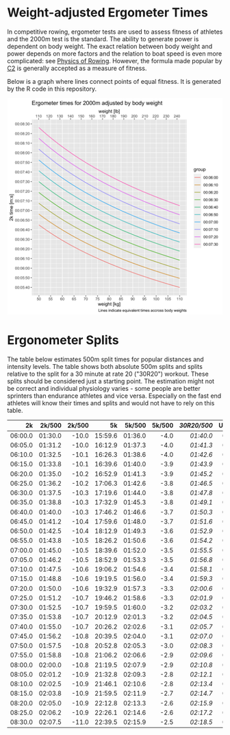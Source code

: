 
# Weight-adjusted Ergometer Times

In competitive rowing, ergometer tests are used to assess fitness of
athletes and the 2000m test is the standard. The ability to generate
power is dependent on body weight. The exact relation between body
weight and power depends on more factors and the relation to boat speed
is even more complicated: see [Physics of Rowing]. However, the formula
made popular by [C2] is generally accepted as a measure of fitness.

Below is a graph where lines connect points of equal fitness. It is
generated by the R code in this repository.

![Relation between body weight and 2k ergometer time](ergo.png)

# Ergonometer Splits

The table below estimates 500m split times for popular distances and
intensity levels. The table shows both absolute 500m splits and splits
relative to the split for a 30 minute at rate 20 ("30R20") workout.
These splits should be considered just a starting point. The estimation
might not be correct and individual physiology varies - some people are
better sprinters than endurance athletes and vice versa. Especially on
the fast end athletes will know their times and splits and would not
have to rely on this table.

|2k     |2k/500 |2k/500|5k     |5k/500 |5k/500|*30R20/500*|UT1/500|UT1/500|UT2/500|UT2/500|
|------:|------:|-----:|------:|------:|-----:|--------:|------:|------:|------:|------:|
|06:00.0|01:30.0|-10.0 |15:59.6|01:36.0|-4.0  |*01:40.0*|01:43.9|3.9    |01:49.8| 9.9   |
|06:05.0|01:31.2|-10.0 |16:12.9|01:37.3|-4.0  |*01:41.3*|01:45.3|4.1    |01:51.4|10.1   |
|06:10.0|01:32.5|-10.1 |16:26.3|01:38.6|-4.0  |*01:42.6*|01:46.8|4.2    |01:52.9|10.3   |
|06:15.0|01:33.8|-10.1 |16:39.6|01:40.0|-3.9  |*01:43.9*|01:48.2|4.3    |01:54.4|10.5   |
|06:20.0|01:35.0|-10.2 |16:52.9|01:41.3|-3.9  |*01:45.2*|01:49.7|4.5    |01:55.9|10.8   |
|06:25.0|01:36.2|-10.2 |17:06.3|01:42.6|-3.8  |*01:46.5*|01:51.1|4.6    |01:57.5|11.0   |
|06:30.0|01:37.5|-10.3 |17:19.6|01:44.0|-3.8  |*01:47.8*|01:52.6|4.8    |01:59.0|11.2   |
|06:35.0|01:38.8|-10.3 |17:32.9|01:45.3|-3.8  |*01:49.1*|01:54.0|4.9    |02:00.5|11.5   |
|06:40.0|01:40.0|-10.3 |17:46.2|01:46.6|-3.7  |*01:50.3*|01:55.4|5.1    |02:02.1|11.7   |
|06:45.0|01:41.2|-10.4 |17:59.6|01:48.0|-3.7  |*01:51.6*|01:56.9|5.3    |02:03.6|11.9   |
|06:50.0|01:42.5|-10.4 |18:12.9|01:49.3|-3.6  |*01:52.9*|01:58.3|5.4    |02:05.1|12.2   |
|06:55.0|01:43.8|-10.5 |18:26.2|01:50.6|-3.6  |*01:54.2*|01:59.8|5.6    |02:06.6|12.4   |
|07:00.0|01:45.0|-10.5 |18:39.6|01:52.0|-3.5  |*01:55.5*|02:01.2|5.7    |02:08.2|12.7   |
|07:05.0|01:46.2|-10.5 |18:52.9|01:53.3|-3.5  |*01:56.8*|02:02.7|5.9    |02:09.7|12.9   |
|07:10.0|01:47.5|-10.6 |19:06.2|01:54.6|-3.4  |*01:58.1*|02:04.1|6.0    |02:11.2|13.2   |
|07:15.0|01:48.8|-10.6 |19:19.5|01:56.0|-3.4  |*01:59.3*|02:05.5|6.2    |02:12.7|13.4   |
|07:20.0|01:50.0|-10.6 |19:32.9|01:57.3|-3.3  |*02:00.6*|02:07.0|6.4    |02:14.3|13.6   |
|07:25.0|01:51.2|-10.7 |19:46.2|01:58.6|-3.3  |*02:01.9*|02:08.4|6.5    |02:15.8|13.9   |
|07:30.0|01:52.5|-10.7 |19:59.5|01:60.0|-3.2  |*02:03.2*|02:09.9|6.7    |02:17.3|14.1   |
|07:35.0|01:53.8|-10.7 |20:12.9|02:01.3|-3.2  |*02:04.5*|02:11.3|6.9    |02:18.8|14.4   |
|07:40.0|01:55.0|-10.7 |20:26.2|02:02.6|-3.1  |*02:05.7*|02:12.8|7.0    |02:20.4|14.6   |
|07:45.0|01:56.2|-10.8 |20:39.5|02:04.0|-3.1  |*02:07.0*|02:14.2|7.2    |02:21.9|14.9   |
|07:50.0|01:57.5|-10.8 |20:52.8|02:05.3|-3.0  |*02:08.3*|02:15.6|7.4    |02:23.4|15.1   |
|07:55.0|01:58.8|-10.8 |21:06.2|02:06.6|-2.9  |*02:09.6*|02:17.1|7.5    |02:24.9|15.4   |
|08:00.0|02:00.0|-10.8 |21:19.5|02:07.9|-2.9  |*02:10.8*|02:18.5|7.7    |02:26.5|15.6   |
|08:05.0|02:01.2|-10.9 |21:32.8|02:09.3|-2.8  |*02:12.1*|02:20.0|7.9    |02:28.0|15.9   |
|08:10.0|02:02.5|-10.9 |21:46.1|02:10.6|-2.8  |*02:13.4*|02:21.4|8.0    |02:29.5|16.1   |
|08:15.0|02:03.8|-10.9 |21:59.5|02:11.9|-2.7  |*02:14.7*|02:22.9|8.2    |02:31.0|16.4   |
|08:20.0|02:05.0|-10.9 |22:12.8|02:13.3|-2.6  |*02:15.9*|02:24.3|8.4    |02:32.6|16.6   |
|08:25.0|02:06.2|-10.9 |22:26.1|02:14.6|-2.6  |*02:17.2*|02:25.7|8.5    |02:34.1|16.9   |
|08:30.0|02:07.5|-11.0 |22:39.5|02:15.9|-2.5  |*02:18.5*|02:27.2|8.7    |02:35.6|17.2   |


[Physics of Rowing]: http://eodg.atm.ox.ac.uk/user/dudhia/rowing/physics/weight.html
[C2]: https://www.concept2.com/indoor-rowers/training/calculators/weight-adjustment-calculator
